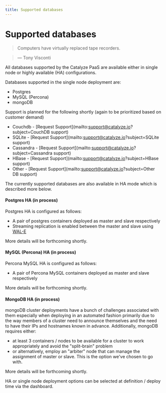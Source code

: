 ```yaml
---
title: Supported databases
---
```


# Supported databases

> Computers have virtually replaced tape recorders.

> — Tony Visconti


All databases supported by the Catalyze PaaS are available either in single node or highly available (HA) configurations.

Databases supported in the single node deployment are:
- Postgres
- MySQL (Percona)
- mongoDB

Support is planned for the following shortly (again to be prioritized based on customer demand)
- Couchdb - [Request Support](mailto:support@catalyze.io?subject=CouchDB support)
- SQLite - [Request Support](mailto:support@catalyze.io?subject=SQLite support)
- Cassandra - [Request Support](mailto:support@catalyze.io?subject=Cassandra support)
- HBase - [Request Support](mailto:support@catalyze.io?subject=HBase support)
- Other - [Request Support](mailto:support@catalyze.io?subject=Other DB support)

The currently supported databases are also available in HA mode which is described more below.

#### Postgres HA (in process)
Postgres HA is configured as follows:
- A pair of postgres containers deployed as master and slave respectively
- Streaming replication is enabled between the master and slave using [WAL-E](https://github.com/wal-e/wal-e)

More details will be forthcoming shortly.

#### MySQL (Percona) HA (in process)
Percona MySQL HA is configured as follows:
- A pair of Percona MySQL containers deployed as master and slave respectively

More details will be forthcoming shortly.

#### MongoDB HA (in process)
mongoDB cluster deployments have a bunch of challenges associated with them especially when deploying in an automated fashion primarily due to the way members of a cluster need to announce themselves and the need to have their IPs and hostnames known in advance. Additionally, mongoDB requires either:
- at least 3 containers / nodes to be available for a cluster to work appropriately and avoid the "split-brain" problem
- or alternatively, employ an "arbiter" node that can manage the assignment of master or slave. This is the option we've chosen to go with.

More details will be forthcoming shortly.


HA or single node deployment options can be selected at definition / deploy time via the dashboard.


